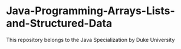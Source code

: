 # Java-Programming-Arrays-Lists-and-Structured-Data
This repository belongs to the Java Specialization by Duke University
